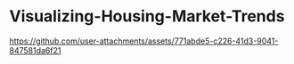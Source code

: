 # Visualizing-Housing-Market-Trends

https://github.com/user-attachments/assets/771abde5-c226-41d3-9041-847581da6f21

